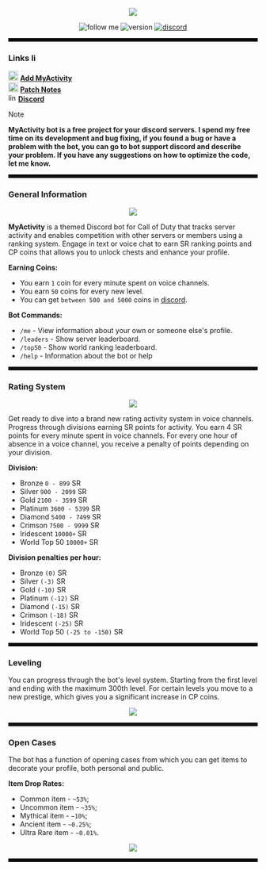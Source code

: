 <p align="center">
      <img src="https://i.ibb.co/QmfBQtC/myactivity.png">
</p>

<p align="center">
  <img src="https://img.shields.io/badge/follow-cr1stalyoung-white?style=flat" alt="follow me">
  <img src="https://img.shields.io/badge/version-1.1.0-coral?style=flat" alt="version">
  <a href="https://discord.gg/wXKCr8WKUt" target="_blank">
    <img src="https://img.shields.io/badge/official-discord-informational?style=flat" alt="discord">
  </a>
</p>

<hr style="border: 3px solid #000;">

### Links <img src="https://cdn.iconscout.com/icon/free/png-256/free-chain-link-connection-attach-37919.png" alt="links" wight="16" height="16">

<img src="https://i.ibb.co/jHSsgfw/Blackvariant-Button-Ui-System-Folders-Drives-Developer-1024.png" alt="links" wight="20" height="20"> [**Add MyActivity**](https://discord.com/oauth2/authorize?client_id=1222326731084533840&permissions=2147871744&scope=bot+applications.commands)<br>
<img src="https://icon-library.com/images/github-logo-icon/github-logo-icon-15.jpg" alt="links" wight="20" height="20"> [**Patch Notes**](https://github.com/cr1stalyoung/myactivity/blob/main/CHANGELOG.md)<br>
<img src="https://cdn.prod.website-files.com/6257adef93867e50d84d30e2/636e0a6a49cf127bf92de1e2_icon_clyde_blurple_RGB.png" alt="links" wight="16" height="16"> [**Discord**](https://discord.gg/sGZGvxng)<br>

> [!NOTE]
> **MyActivity bot is a free project for your discord servers. I spend my free time on its development and bug fixing, if you found a bug or have a problem with the bot, you can go to bot support discord and describe your problem. If you have any suggestions on how to optimize the code, let me know.**

<hr style="border: 3px solid #000;">

### General Information

<p align="center">
      <img src="https://i.ibb.co/PYxfQ6X/banner.png">
</p>

**MyActivity** is a themed Discord bot for Call of Duty that tracks server activity and enables competition with other servers or members using a ranking system. Engage in text or voice chat to earn SR ranking points and CP coins that allows you to unlock chests and enhance your profile.

**Earning Coins:**
+  You earn `1` coin for every minute spent on voice channels.
+  You earn `50` coins for every new level.
+  You can get `between 500 and 5000` coins in [discord](https://discord.gg/sGZGvxng).

**Bot Commands:**
+ `/me` - View information about your own or someone else's profile.
+ `/leaders` - Show server leaderboard.
+ `/top50` - Show world ranking leaderboard.
+ `/help` - Information about the bot or help

<hr style="border: 3px solid #000;">

### Rating System
<p align="center">
      <img src="https://i.ibb.co/b5nm63m/ranking.png">
</p>

Get ready to dive into a brand new rating activity system in voice channels. Progress through divisions earning SR points for activity. You earn 4 SR points for every minute spent in voice channels. For every one hour of absence in a voice channel, you receive a penalty of points depending on your division.

**Division:**
+ Bronze `0 - 899` SR
+ Silver `900 - 2099` SR
+ Gold `2100 - 3599` SR
+ Platinum `3600 - 5399` SR
+ Diamond `5400 - 7499` SR
+ Crimson `7500 - 9999` SR
+ Iridescent `10000+` SR
+ World Top 50 `10000+` SR

**Division penalties per hour:**
+ Bronze `(0)` SR
+ Silver `(-3)` SR
+ Gold `(-10)` SR
+ Platinum `(-12)` SR
+ Diamond `(-15)` SR
+ Crimson `(-18)` SR
+ Iridescent `(-25)` SR
+ World Top 50 `(-25 to -150)` SR

<hr style="border: 3px solid #000;">


### Leveling

You can progress through the bot's level system. Starting from the first level and ending with the maximum 300th level. For certain levels you move to a new prestige, which gives you a significant increase in CP coins.

<p align="center">
      <img src="https://i.ibb.co/1ZrrQkB/leveling.png">
</p>

<hr style="border: 3px solid #000;">

### Open Cases

The bot has a function of opening cases from which you can get items to decorate your profile, both personal and public. 

**Item Drop Rates:**
+ Common item - `~53%`;
+ Uncommon item - `~35%`;
+ Mythical item - `~10%`;
+ Ancient item - `~0.25%`;
+ Ultra Rare item - `~0.01%`.

<p align="center">
      <img src="https://i.ibb.co/DYYsG12/immortal.gif">
</p>

<hr style="border: 3px solid #000;">
